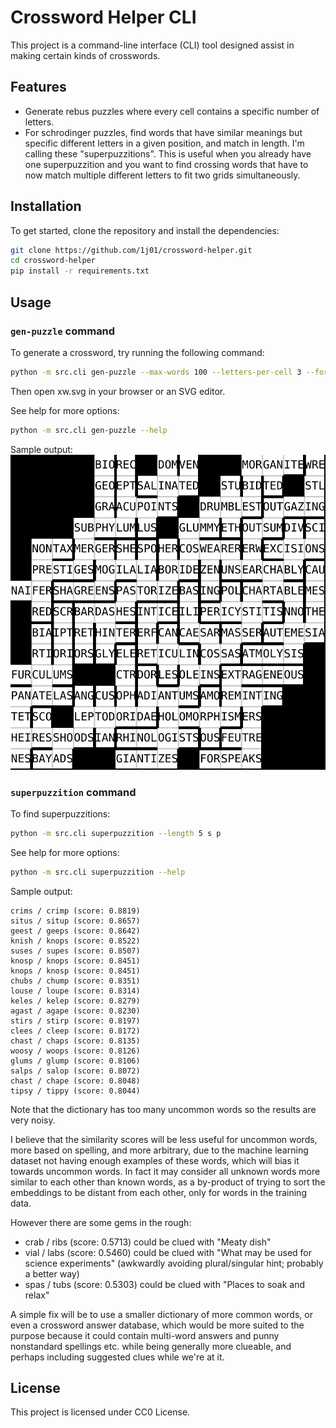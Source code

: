 # Crossword Helper CLI

This project is a command-line interface (CLI) tool designed assist in making certain kinds of crosswords.

## Features

- Generate rebus puzzles where every cell contains a specific number of letters.
- For schrodinger puzzles, find words that have similar meanings but specific different letters in a given position, and match in length. I'm calling these "superpuzzitions". This is useful when you already have one superpuzzition and you want to find crossing words that have to now match multiple different letters to fit two grids simultaneously.

## Installation

To get started, clone the repository and install the dependencies:

```bash
git clone https://github.com/1j01/crossword-helper.git
cd crossword-helper
pip install -r requirements.txt
```

## Usage

### `gen-puzzle` command

To generate a crossword, try running the following command:

```bash
python -m src.cli gen-puzzle --max-words 100 --letters-per-cell 3 --format svg >xw.svg
```

Then open xw.svg in your browser or an SVG editor.

See help for more options:
```bash
python -m src.cli gen-puzzle --help
```

Sample output:
![sample crossword with 3 letters per cell](sample-xw.svg)


### `superpuzzition` command

To find superpuzzitions:
```bash
python -m src.cli superpuzzition --length 5 s p
```

See help for more options:
```bash
python -m src.cli superpuzzition --help
```

Sample output:
```
crims / crimp (score: 0.8819)
situs / situp (score: 0.8657)
geest / geeps (score: 0.8642)
knish / knops (score: 0.8522)
suses / supes (score: 0.8507)
knosp / knops (score: 0.8451)
knops / knosp (score: 0.8451)
chubs / chump (score: 0.8351)
louse / loupe (score: 0.8314)
keles / kelep (score: 0.8279)
agast / agape (score: 0.8230)
stirs / stirp (score: 0.8197)
clees / cleep (score: 0.8172)
chast / chaps (score: 0.8135)
woosy / woops (score: 0.8126)
glums / glump (score: 0.8106)
salps / salop (score: 0.8072)
chast / chape (score: 0.8048)
tipsy / tippy (score: 0.8044)
```

Note that the dictionary has too many uncommon words so the results are very noisy.

I believe that the similarity scores will be less useful for uncommon words, more based on spelling, and more arbitrary, due to the machine learning dataset not having enough examples of these words, which will bias it towards uncommon words. In fact it may consider all unknown words more similar to each other than known words, as a by-product of trying to sort the embeddings to be distant from each other, only for words in the training data.

However there are some gems in the rough:
- crab / ribs (score: 0.5713) could be clued with "Meaty dish"
- vial / labs (score: 0.5460) could be clued with "What may be used for science experiments" (awkwardly avoiding plural/singular hint; probably a better way)
- spas / tubs (score: 0.5303) could be clued with "Places to soak and relax"

A simple fix will be to use a smaller dictionary of more common words, or even a crossword answer database, which would be more suited to the purpose because it could contain multi-word answers and punny nonstandard spellings etc. while being generally more clueable, and perhaps including suggested clues while we're at it.

## License

This project is licensed under CC0 License.
